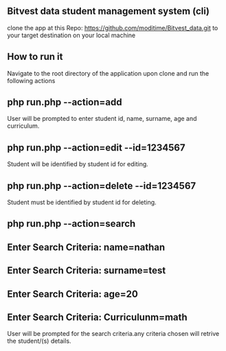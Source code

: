 
## Bitvest data student management system (cli)
 clone the app at this Repo: https://github.com/moditime/Bitvest_data.git
 to your target destination on your local machine
 ## How to run it
 Navigate to the root directory of the application upon clone and run the following actions 
 ## php run.php --action=add
 User will be prompted to enter student id, name, surname, age and curriculum.
 ## php run.php --action=edit --id=1234567
 Student will be identified by student id for editing.
 ## php run.php --action=delete --id=1234567
 Student must be identified by student id for deleting.
 ## php run.php --action=search
 ## Enter Search Criteria: name=nathan
 ## Enter Search Criteria: surname=test
 ## Enter Search Criteria: age=20
 ## Enter Search Criteria: Curriculunm=math
  User will be prompted for the search criteria.any criteria chosen will retrive the student/(s) details.
